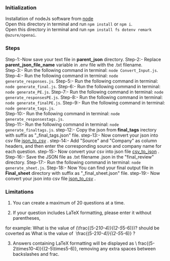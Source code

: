 ### Initialization

Installation of nodeJs software from [node](https://nodejs.org/en/download)  
Open this directory in terminal and run `npm install` or `npm i`.  
Open this directory in terminal and run `npm install fs dotenv remark @azure/openai`.


### Steps

Step-1:-Now save your text file in **parent_json** directory.
Step-2:- Replace **parent_json_file_name** variable in .env file with the .txt filename.  
Step-3:- Run the following command in terminal: `node Convert_Input.js`.  
Step-4:- Run the following command in terminal: `node generate_responses.js`.
Step-5:- Run the following command in terminal: `node generate_final.js`.
Step-6:- Run the following command in terminal: `node generate_PE.js`.
Step-7:- Run the following command in terminal: `node generate_responsesPE.js`.
Step-8:- Run the following command in terminal: `node generate_finalPE.js`.
Step-9:- Run the following command in terminal: `node generate_tags.js`.  
Step-10:- Run the following command in terminal: `node generate_responsestags.js`.  
Step-11:- Run the following command in terminal: `node generate_finaltags.js`.
step-12:- Copy the json from **final_tags** irectory with suffix as "\_final_tags.json" file.
step-13:- Now convert your json into csv file [json_to_csv](https://csvjson.com/json2csv) .
step-14:- Add "Source" and "Company" as column headers, and then enter the corresponding source and company name for each question.
step-15:- Now convert your csv into json file [csv_to_json](https://csvjson.com/csv2json) .
Step-16:- Save the JSON file as .txt filename .json in the "final_review" directory.
Step-17:- Run the following command in terminal: `node generate_sheet.js`.
Step-18:- Now You can find your final output file in **Final_sheet** directory with suffix as "\_final_sheet.json" file.
step-19:- Now convert your json into csv file [json_to_csv](https://csvjson.com/json2csv) .

### Limitations

1. You can create a maximum of 20 questions at a time.

2. If your question includes LaTeX formatting, please enter it without parentheses,

for example: What is the value of (\frac{(5-2*10-4)}{(2-5*5-6)})? should be coverted as
What is the value of  \frac{(5-2*10-4)}{(2-5*5-6)} ?

3. Answers containing LaTeX formatting will be displayed as \ frac{(5-2\times10-4)}{(2-5\times5-6)}, removing any extra spaces between backslashes and frac.
